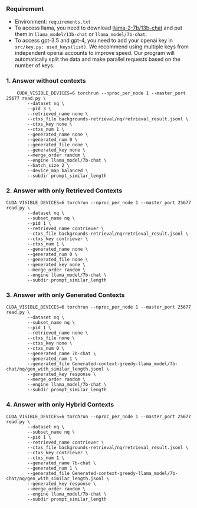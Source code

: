 ### Requirement
- Environment: `requirements.txt`
- To access llama, you need to download [llama-2-7b/13b-chat](https://huggingface.co/meta-llama) and put them in `llama_model/13b-chat` or `llama_model/7b-chat`.             
- To access gpt-3.5 and gpt-4, you need to add your openai key in `src/key.py: used_keys(list)`. We recommend using multiple keys from independent openai accounts to improve speed. Our program will automatically split the data and make parallel requests based on the number of keys.

### 1. Answer without contexts
```
    CUDA_VISIBLE_DEVICES=6 torchrun --nproc_per_node 1 --master_port 25677 read.py \
        --dataset nq \
        --pid 3 \
        --retrieved_name none \
        --ctxs_file backgrounds-retrieval/nq/retrieval_result.jsonl \
        --ctxs_key none \
        --ctxs_num 1 \
        --generated_name none \
        --generated_num 0 \
        --generated_file none \
        --generated_key none \
        --merge_order random \
        --engine llama_model/7b-chat \
        --batch_size 2 \
        --device_map balanced \
        --subdir prompt_similar_length
```

### 2. Answer with only Retrieved Contexts

```
CUDA_VISIBLE_DEVICES=6 torchrun --nproc_per_node 1 --master_port 25677 read.py \
        --dataset nq \
        --subset_name nq \
        --pid 1 \
        --retrieved_name contriever \
        --ctxs_file backgrounds-retrieval/nq/retrieval_result.jsonl \
        --ctxs_key contriever \
        --ctxs_num 1 \
        --generated_name none \
        --generated_num 0 \
        --generated_file none \
        --generated_key none \
        --merge_order random \
        --engine llama_model/7b-chat \
        --subdir prompt_similar_length
```

### 3. Answer with only Generated Contexts

```
CUDA_VISIBLE_DEVICES=6 torchrun --nproc_per_node 1 --master_port 25677 read.py \
        --dataset nq \
        --subset_name nq \
        --pid 1 \
        --retrieved_name none \
        --ctxs_file none \
        --ctxs_key none \
        --ctxs_num 0 \
        --generated_name 7b-chat \
        --generated_num 1 \
        --generated_file Generated-context-greedy-llama_model/7b-chat/nq/gen_with_similar_length.jsonl \
        --generated_key response \
        --merge_order random \
        --engine llama_model/7b-chat \
        --subdir prompt_similar_length
```

### 4. Answer with only Hybrid Contexts

```
CUDA_VISIBLE_DEVICES=6 torchrun --nproc_per_node 1 --master_port 25677 read.py \
        --dataset nq \
        --subset_name nq \
        --pid 1 \
        --retrieved_name contriever \
        --ctxs_file backgrounds-retrieval/nq/retrieval_result.jsonl \
        --ctxs_key contriever \
        --ctxs_num 1 \
        --generated_name 7b-chat \
        --generated_num 1 \
        --generated_file Generated-context-greedy-llama_model/7b-chat/nq/gen_with_similar_length.jsonl \
        --generated_key response \
        --merge_order random \
        --engine llama_model/7b-chat \
        --subdir prompt_similar_length
```
